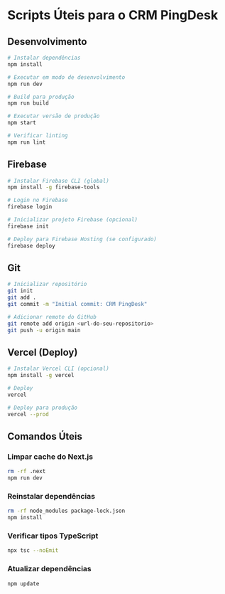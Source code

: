 # Scripts Úteis para o CRM PingDesk

## Desenvolvimento
```bash
# Instalar dependências
npm install

# Executar em modo de desenvolvimento
npm run dev

# Build para produção
npm run build

# Executar versão de produção
npm start

# Verificar linting
npm run lint
```

## Firebase
```bash
# Instalar Firebase CLI (global)
npm install -g firebase-tools

# Login no Firebase
firebase login

# Inicializar projeto Firebase (opcional)
firebase init

# Deploy para Firebase Hosting (se configurado)
firebase deploy
```

## Git
```bash
# Inicializar repositório
git init
git add .
git commit -m "Initial commit: CRM PingDesk"

# Adicionar remote do GitHub
git remote add origin <url-do-seu-repositorio>
git push -u origin main
```

## Vercel (Deploy)
```bash
# Instalar Vercel CLI (opcional)
npm install -g vercel

# Deploy
vercel

# Deploy para produção
vercel --prod
```

## Comandos Úteis

### Limpar cache do Next.js
```bash
rm -rf .next
npm run dev
```

### Reinstalar dependências
```bash
rm -rf node_modules package-lock.json
npm install
```

### Verificar tipos TypeScript
```bash
npx tsc --noEmit
```

### Atualizar dependências
```bash
npm update
```

